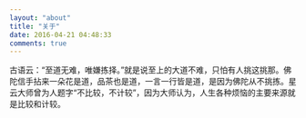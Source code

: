 ```yaml
---
layout: "about"
title: "关于"
date: 2016-04-21 04:48:33
comments: true
---
```


古语云：“至道无难，唯嫌拣择。”就是说至上的大道不难，只怕有人挑这挑那。佛陀信手拈来一朵花是道，品茶也是道，一言一行皆是道，是因为佛陀从不挑拣。星云大师曾为人题字“不比较，不计较”，因为大师认为，人生各种烦恼的主要来源就是比较和计较。
